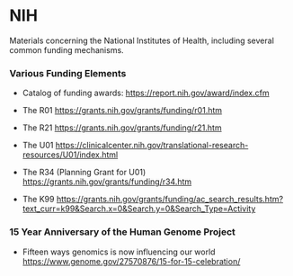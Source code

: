 # NIH
Materials concerning the National Institutes of Health, including several common funding mechanisms.

### Various Funding Elements
* Catalog of funding awards: https://report.nih.gov/award/index.cfm

* The R01 https://grants.nih.gov/grants/funding/r01.htm
* The R21 https://grants.nih.gov/grants/funding/r21.htm
* The U01 https://clinicalcenter.nih.gov/translational-research-resources/U01/index.html
* The R34 (Planning Grant for U01) https://grants.nih.gov/grants/funding/r34.htm
* The K99 https://grants.nih.gov/grants/funding/ac_search_results.htm?text_curr=k99&Search.x=0&Search.y=0&Search_Type=Activity

### 15 Year Anniversary of the Human Genome Project
* Fifteen ways genomics is now influencing our world https://www.genome.gov/27570876/15-for-15-celebration/
